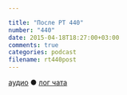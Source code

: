 ```yaml
---

title: "После РТ 440"
number: "440"
date: 2015-04-18T18:27:00+03:00
comments: true
categories: podcast
filename: rt440post
---
```

[аудио](http://cdn.radio-t.com/rt440post.mp3) ● [лог чата](http://chat.radio-t.com/logs/radio-t-440.html)
<audio src="http://cdn.radio-t.com/rt440post.mp3" preload="none"></audio>

